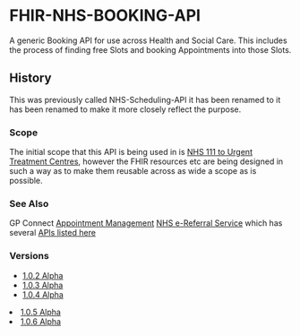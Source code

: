 # FHIR-NHS-BOOKING-API

A generic Booking API for use across Health and Social Care. This includes the process of finding free Slots and booking Appointments into those Slots.

## History ##
This was previously called NHS-Scheduling-API it has been renamed to it has been renamed to make it more closely reflect the purpose.

### Scope ###
The initial scope that this API is being used in is <a href='https://developer.nhs.uk/apis/uec-appointments/'>NHS 111 to Urgent Treatment Centres</a>, however the FHIR resources etc are being designed in such a way as to make them reusable across as wide a scope as is possible.

### See Also ###
GP Connect <a href='https://nhsconnect.github.io/gpconnect/appointments.html'>Appointment Management</a>
<a href='https://digital.nhs.uk/services/nhs-e-referral-service/'>NHS e-Referral Service</a> which has several <a href='https://developer.nhs.uk/apis/'>APIs listed here</a>

### Versions ###
<ul><li><a href="https://developer.nhs.uk/apis/nhsscheduling/">1.0.2 Alpha</a></li>
<li><a href="https://developer.nhs.uk/apis/nhsscheduling-1.0.3-alpha/"/>1.0.3 Alpha</a></li>
<li><a href="https://developer.nhs.uk/apis/nhsscheduling-1.0.4-alpha/"/>1.0.4 Alpha</a></li></ul>
<li><a href="https://developer.nhs.uk/apis/nhsscheduling-1.0.5-alpha/"/>1.0.5 Alpha</a></li></ul>
<li><a href="https://developer.nhs.uk/apis/nhsscheduling-1.0.6-alpha/"/>1.0.6 Alpha</a></li></ul>
